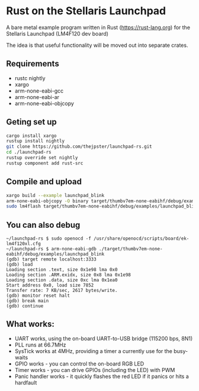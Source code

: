 # Rust on the Stellaris Launchpad

A bare metal example program written in Rust (https://rust-lang.org) for the Stellaris Launchpad (LM4F120 dev board)

The idea is that useful functionality will be moved out into separate crates.

## Requirements

* rustc nightly
* xargo
* arm-none-eabi-gcc
* arm-none-eabi-ar
* arm-none-eabi-objcopy

## Geting set up

```bash
cargo install xargo
rustup install nightly
git clone https://github.com/thejpster/launchpad-rs.git
cd ./launchpad-rs
rustup override set nightly
rustup component add rust-src
```

## Compile and upload

```bash
xargo build --example launchpad_blink
arm-none-eabi-objcopy -O binary target/thumbv7em-none-eabihf/debug/examples/launchpad_blink target/thumbv7em-none-eabihf/debug/examples/launchpad_blink.bin
sudo lm4flash target/thumbv7em-none-eabihf/debug/examples/launchpad_blink.bin
```

## You can also debug

```
~/launchpad-rs $ sudo openocd -f /usr/share/openocd/scripts/board/ek-lm4f120xl.cfg
~/launchpad-rs $ arm-none-eabi-gdb ./target/thumbv7em-none-eabihf/debug/examples/launchpad_blink
(gdb) target remote localhost:3333
(gdb) load
Loading section .text, size 0x1e98 lma 0x0
Loading section .ARM.exidx, size 0x8 lma 0x1e98
Loading section .data, size 0xc lma 0x1ea0
Start address 0x0, load size 7852
Transfer rate: 7 KB/sec, 2617 bytes/write.
(gdb) monitor reset halt
(gdb) break main
(gdb) continue
```

## What works:

* UART works, using the on-board UART-to-USB bridge (115200 bps, 8N1)
* PLL runs at 66.7MHz
* SysTick works at 4MHz, providing a timer a currently use for the busy-waits
* GPIO works - you can control the on-board RGB LED
* Timer works - you can drive GPIOs (including the LED) with PWM
* Panic handler works - it quickly flashes the red LED if it panics or hits a hardfault
